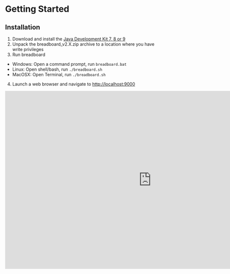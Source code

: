 # Getting Started

## Installation
1. Download and install the [Java Development Kit 7, 8 or 9](http://www.oracle.com/technetwork/java/javase/downloads/jdk8-downloads-2133151.html)
2. Unpack the breadboard_v2.X.zip archive to a location where you have write privileges
3. Run breadboard
  * Windows: Open a command prompt, run `breadboard.bat`
  * Linux: Open shell/bash, run `./breadboard.sh`
  * MacOSX: Open Terminal, run `./breadboard.sh`
4. Launch a web browser and navigate to [http://localhost:9000](http://localhost:9000)


<iframe class="youtube" width="950" height="580" src="https://www.youtube.com/embed/rZTlROeZn_w" title="YouTube video player" frameborder="0" allow="accelerometer; autoplay; clipboard-write; encrypted-media; gyroscope; picture-in-picture" allowfullscreen></iframe>
